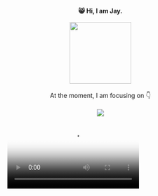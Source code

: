 <p align="center">
  <b> 😸 Hi, I am Jay.</b><br>
  <br>
  <img width="140px" height="140px"align="center" src="https://steamuserimages-a.akamaihd.net/ugc/1168069610703765689/DAD6C3BFFAC44165E9F7CC0DE93CC51A09C676A4/" />
  <br>
  
  <br>
   At the moment, I am focusing on 👇 
  <br>
  <br>
  <a  href="https://github.com/a331998513/projects">
    <img align="center" src="https://github-readme-stats.vercel.app/api/top-langs/?username=a331998513" />
  </a>
</p>

<figure class="video_container">
  <video controls="true" allowfullscreen="true" poster="path/to/poster_image.png">
    <source src="https://user-images.githubusercontent.com/78078898/116798774-731d3180-aaf3-11eb-9088-3afff39d53b4.mp4 " type="video/mp4">
  </video>
</figure>
